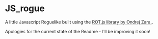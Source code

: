 # JS_rogue

A little Javascript Roguelike built using the  [ROT.js library by Ondrej Zara.](http://ondras.github.io/rot.js/hp/). 

Apologies for the current state of the Readme - I'll be improving it soon!
